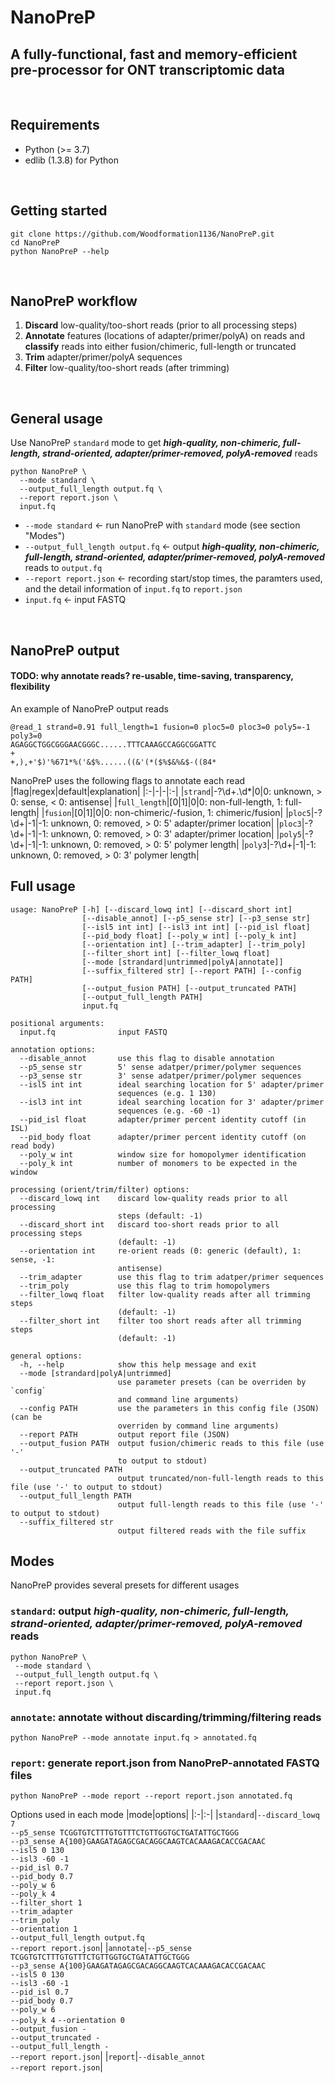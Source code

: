 # NanoPreP
## A fully-functional, fast and memory-efficient pre-processor for ONT transcriptomic data
<br>  

## Requirements
* Python (>= 3.7)  
* edlib (1.3.8) for Python
<br>  

## Getting started
```
git clone https://github.com/Woodformation1136/NanoPreP.git
cd NanoPreP
python NanoPreP --help
```
<br>  

## NanoPreP workflow
1. **Discard** low-quality/too-short reads (prior to all processing steps)
2. **Annotate** features (locations of adapter/primer/polyA) on reads and **classify** reads into either fusion/chimeric, full-length or truncated    
3. **Trim** adapter/primer/polyA sequences  
4. **Filter** low-quality/too-short reads (after trimming)
<br>  

## General usage
Use NanoPreP `standard` mode to get ***high-quality, non-chimeric, full-length, strand-oriented, adapter/primer-removed, polyA-removed*** reads
```
python NanoPreP \
  --mode standard \
  --output_full_length output.fq \
  --report report.json \
  input.fq
```
- `--mode standard` ← run NanoPreP with `standard` mode (see section "Modes")  
- `--output_full_length output.fq` ← output ***high-quality, non-chimeric, full-length, strand-oriented, adapter/primer-removed, polyA-removed*** reads to `output.fq`  
- `--report report.json` ← recording start/stop times, the paramters used, and the detail information of `input.fq` to `report.json`  
- `input.fq` ← input FASTQ  
<br>  

## NanoPreP output
#### TODO: why annotate reads? re-usable, time-saving, transparency, flexibility
An example of NanoPreP output reads
```
@read_1 strand=0.91 full_length=1 fusion=0 ploc5=0 ploc3=0 poly5=-1 poly3=0
AGAGGCTGGCGGGAACGGGC......TTTCAAAGCCAGGCGGATTC
+
+,),+'$)'%671*%('&$%......((&'(*($%$&%&$-((84*
```
NanoPreP uses the following flags to annotate each read  
|flag|regex|default|explanation|
|:-|-|-|:-|
|`strand`|-?\d+\.\d*|0|0: unknown, > 0: sense, < 0: antisense|
|`full_length`|[0\|1]|0|0: non-full-length, 1: full-length|
|`fusion`|[0\|1]|0|0: non-chimeric/-fusion, 1: chimeric/fusion|
|`ploc5`|-?\d+|-1|-1: unknown, 0: removed, > 0: 5' adapter/primer location|
|`ploc3`|-?\d+|-1|-1: unknown, 0: removed, > 0: 3' adapter/primer location|
|`poly5`|-?\d+|-1|-1: unknown, 0: removed, > 0: 5' polymer length|
|`poly3`|-?\d+|-1|-1: unknown, 0: removed, > 0: 3' polymer length|


## Full usage
```
usage: NanoPreP [-h] [--discard_lowq int] [--discard_short int]
                [--disable_annot] [--p5_sense str] [--p3_sense str]
                [--isl5 int int] [--isl3 int int] [--pid_isl float]
                [--pid_body float] [--poly_w int] [--poly_k int]
                [--orientation int] [--trim_adapter] [--trim_poly]
                [--filter_short int] [--filter_lowq float]
                [--mode [strandard|untrimmed|polyA|annotate]]
                [--suffix_filtered str] [--report PATH] [--config PATH]
                [--output_fusion PATH] [--output_truncated PATH]
                [--output_full_length PATH]
                input.fq

positional arguments:
  input.fq              input FASTQ  

annotation options:
  --disable_annot       use this flag to disable annotation
  --p5_sense str        5' sense adatper/primer/polymer sequences
  --p3_sense str        3' sense adatper/primer/polymer sequences
  --isl5 int int        ideal searching location for 5' adapter/primer
                        sequences (e.g. 1 130)
  --isl3 int int        ideal searching location for 3' adapter/primer
                        sequences (e.g. -60 -1)
  --pid_isl float       adapter/primer percent identity cutoff (in ISL)
  --pid_body float      adapter/primer percent identity cutoff (on read body)
  --poly_w int          window size for homopolymer identification
  --poly_k int          number of monomers to be expected in the window

processing (orient/trim/filter) options:
  --discard_lowq int    discard low-quality reads prior to all processing
                        steps (default: -1)
  --discard_short int   discard too-short reads prior to all processing steps
                        (default: -1)
  --orientation int     re-orient reads (0: generic (default), 1: sense, -1:
                        antisense)
  --trim_adapter        use this flag to trim adatper/primer sequences
  --trim_poly           use this flag to trim homopolymers
  --filter_lowq float   filter low-quality reads after all trimming steps
                        (default: -1)
  --filter_short int    filter too short reads after all trimming steps
                        (default: -1)

general options:
  -h, --help            show this help message and exit
  --mode [strandard|polyA|untrimmed]
                        use parameter presets (can be overriden by `config`
                        and command line arguments)
  --config PATH         use the parameters in this config file (JSON)(can be
                        overriden by command line arguments)
  --report PATH         output report file (JSON)
  --output_fusion PATH  output fusion/chimeric reads to this file (use '-'
                        to output to stdout)
  --output_truncated PATH
                        output truncated/non-full-length reads to this file (use '-' to output to stdout)
  --output_full_length PATH
                        output full-length reads to this file (use '-' to output to stdout)
  --suffix_filtered str
                        output filtered reads with the file suffix
```

## Modes  
NanoPreP provides several presets for different usages  
### **`standard`**: output ***high-quality, non-chimeric, full-length, strand-oriented, adapter/primer-removed, polyA-removed*** reads  
   ```
   python NanoPreP \
    --mode standard \
    --output_full_length output.fq \
    --report report.json \
    input.fq
   ```
### **`annotate`**: annotate without discarding/trimming/filtering reads
   ```
   python NanoPreP --mode annotate input.fq > annotated.fq
   ```
### **`report`**: generate report.json from NanoPreP-annotated FASTQ files
   ```
   python NanoPreP --mode report --report report.json annotated.fq 
   ```

Options used in each mode
|mode|options|
|:-|:-|
|`standard`|```--discard_lowq 7 ```<br> ```--p5_sense TCGGTGTCTTTGTGTTTCTGTTGGTGCTGATATTGCTGGG``` <br>```--p3_sense A{100}GAAGATAGAGCGACAGGCAAGTCACAAAGACACCGACAAC``` <br>```--isl5 0 130``` <br>```--isl3 -60 -1``` <br>```--pid_isl 0.7``` <br>```--pid_body 0.7``` <br>```--poly_w 6``` <br>```--poly_k 4``` <br>```--filter_short 1``` <br>```--trim_adapter``` <br>```--trim_poly``` <br>```--orientation 1``` <br>```--output_full_length output.fq``` <br>```--report report.json```|
|`annotate`|```--p5_sense TCGGTGTCTTTGTGTTTCTGTTGGTGCTGATATTGCTGGG``` <br>```--p3_sense A{100}GAAGATAGAGCGACAGGCAAGTCACAAAGACACCGACAAC``` <br>```--isl5 0 130``` <br>```--isl3 -60 -1``` <br>```--pid_isl 0.7``` <br>```--pid_body 0.7``` <br>```--poly_w 6``` <br>```--poly_k 4``` ```--orientation 0``` <br>```--output_fusion -``` <br>```--output_truncated -``` <br>```--output_full_length -``` <br>```--report report.json```|
|`report`|```--disable_annot```<br>```--report report.json```|
<br>

